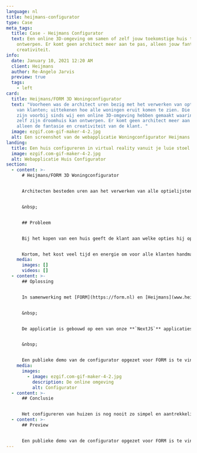 ```yaml
---
language: nl
title: heijmans-configurator
type: Case
meta_tags:
  title: Case - Heijmans Configurator
  text: Een online 3D-omgeving om samen of zelf jouw toekomstige huis te
    ontwerpen. Er komt geen architect meer aan te pas, alleen jouw fantasie en
    creativiteit.
info:
  date: January 10, 2021 12:20 AM
  client: Heijmans
  author: Re-Angelo Jarvis
  preview: true
  tags:
    - left
card:
  title: Heijmans/FORM 3D Woningconfigurator
  text: "Voorheen was de architect uren bezig met het verwerken van optielijsten
    van klanten; uittekenen hoe alle woningen eruit komen te zien. Die tijden
    zijn voorbij sinds wij een online 3D-omgeving hebben gemaakt waarin de klant
    zelf zijn droomhuis kan ontwerpen. Er komt geen architect meer aan te pas,
    alleen de fantasie en creativiteit van de klant. "
  image: ezgif.com-gif-maker-4-2.jpg
  alt: Een screenshot van de webapplicatie Woningconfigurator Heijmans
landing:
  title: Een huis configureren in virtual reality vanuit je luie stoel.
  image: ezgif.com-gif-maker-4-2.jpg
  alt: Webapplicatie Huis Configurator
section:
  - content: >-
      # Heijmans/FORM 3D Woningconfigurator


      Architecten besteden uren aan het verwerken van alle optielijsten van klanten; uittekenen hoe de woningen eruit komen te zien. Heijmans en FORM vonden dat dit veel korter kon en kwamen met het idee van een 3D-woningconfigurator waarin de klant zelf kan ontwerpen hoe zijn droomhuis eruit komt te zien.


      &nbsp;


      ## Probleem


      Bij het kopen van een huis geeft de klant aan welke opties hij op zijn huis wil, zoals een dakkapel of een uitbouw. De architect moet voor elke klant een apart ontwerp maken, gebaseerd op de aangegeven opties. Dit proces is onnodig tijdrovend en repetitief, vooral als huizen in grote getallen worden gebouwd. Daarbij zijn klanten minder snel geneigd om een extra optie te kiezen als zij vooraf niet goed kunnen visualiseren hoe dit eruit zal zien, wat nadelig is voor de partij die de huizen verkoopt.


      Kortom, het kost veel tijd en energie om voor alle klanten handmatig een ontwerp te realiseren en de klanten zijn minder snel geneigd extra opties, omdat zij het resultaat niet kunnen inbeelden.
    media:
      images: []
      videos: []
  - content: >-
      ## Oplossing


      In samenwerking met [FORM](https://form.nl) en [Heijmans](www.heijmans.nl) hebben we een 3D, real-time BIM configurator opgeleverd. Met deze webapplicatie krijgen gebruikers de toekomstige woning in een game engine te zien, waardoor opties goed gevisualiseerd kunnen worden. Dan toch maar een uitbouw of een dakkapel erbij, doordat de klant zelfs kan zien hoe het zicht vanuit binnen het huis verandert.


      &nbsp;


      De applicatie is gebouwd op een van onze **`NextJS`** applicaties. De applicatie onttrekt data uit een **`MongoDB`** database. De prijzen worden in real-time berekend op basis van de gekozen opties. Als de klant eenmaal klaar is met configureren, wordt de configuratie opgeslagen. De klant krijgt dan een brochure per mail met daarin de specificaties van de gekozen woning. Verder wordt er een link toegevoegd waarmee de configuratie weer opgevraagd kan worden, om te laten zien aan de kopersbegeleider, of zelf aan relaties van de koper. 


      &nbsp;


      Een publieke demo van de configurator opgezet voor FORM is te vinden door [hier](https://configurator.form.asrr.nl/projects/form-2020/1) te drukken.
    media:
      images:
        - image: ezgif.com-gif-maker-4-2.jpg
          description: De online omgeving
          alt: Configurator
  - content: >-
      ## Conclusie


      Het configureren van huizen is nog nooit zo simpel en aantrekkelijk geweest door deze tijdsbesparende applicatie die ASRR in samenwerking met FORM en Heijmans heeft gerealiseerd.
  - content: >-
      ## Preview


      Een publieke demo van de configurator opgezet voor FORM is te vinden door [hier](https://configurator.form.asrr.nl/projects/form-2020/1) te drukken.
---
```

